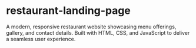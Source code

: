 # restaurant-landing-page
A modern, responsive restaurant website showcasing menu offerings, gallery, and contact details. Built with HTML, CSS, and JavaScript to deliver a seamless user experience.
